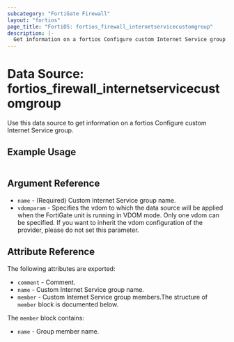 ```yaml
---
subcategory: "FortiGate Firewall"
layout: "fortios"
page_title: "FortiOS: fortios_firewall_internetservicecustomgroup"
description: |-
  Get information on a fortios Configure custom Internet Service group.
---
```


# Data Source: fortios_firewall_internetservicecustomgroup
Use this data source to get information on a fortios Configure custom Internet Service group.


## Example Usage

```hcl

```

## Argument Reference

* `name` - (Required) Custom Internet Service group name.
* `vdomparam` - Specifies the vdom to which the data source will be applied when the FortiGate unit is running in VDOM mode. Only one vdom can be specified. If you want to inherit the vdom configuration of the provider, please do not set this parameter.

## Attribute Reference

The following attributes are exported:

* `comment` - Comment.
* `name` - Custom Internet Service group name.
* `member` - Custom Internet Service group members.The structure of `member` block is documented below.

The `member` block contains:

* `name` - Group member name.
